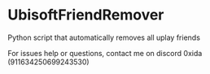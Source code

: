 # UbisoftFriendRemover
Python script that automatically removes all uplay friends

For issues help or questions, contact me on discord 0xida (911634250699243530)
